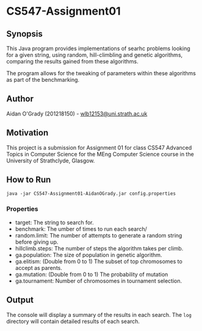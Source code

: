# CS547-Assignment01

## Synopsis
This Java program provides implementations of searhc problems looking for a
given string, using random, hill-climbling and genetic algorithms, comparing
the results gained from these algorithms.

The program allows for the tweaking of parameters within these algorithms as
part of the benchmarking.

## Author
Aidan O'Grady (201218150) - wlb12153@uni.strath.ac.uk

## Motivation
This project is a submission for Assignment 01 for class CS547 Advanced Topics
in Computer Science for the MEng Computer Science course in the University of
Strathclyde, Glasgow.

## How to Run
```java -jar CS547-Assignment01-AidanOGrady.jar config.properties```

### Properties
 * target: The string to search for.
 * benchmark: The umber of times to run each search/
 * random.limit: The number of attempts to generate a random string
 before giving up.
 * hillclimb.steps: The number of steps the algorithm takes per climb.
 * ga.population: The size of population in genetic algorithm.
 * ga.elitism: (Double from 0 to 1) The subset of top chromosomes to accept as
parents.
 * ga.mutation: (Double from 0 to 1) The probability of mutation
 * ga.tournament: Number of chromosomes in tournament selection.


## Output
The console will display a summary of the results in each search. The ```log```
directory will contain detailed results of each search.

